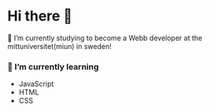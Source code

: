 # Hi there 👋
🔭 I’m currently studying to become a Webb developer at the mittuniversitet(miun) in sweden!


### 🌱 I’m currently learning
- JavaScript
- HTML
- CSS


<!--
**Jakeikod/Jakeikod** is a ✨ _special_ ✨ repository because its `README.md` (this file) appears on your GitHub profile.

Here are some ideas to get you started:

- 🔭 I’m currently working on ...
- 🌱 I’m currently learning ...
- 👯 I’m looking to collaborate on ...
- 🤔 I’m looking for help with ...
- 💬 Ask me about ...
- 📫 How to reach me: ...
- 😄 Pronouns: ...
- ⚡ Fun fact: ...
-->
